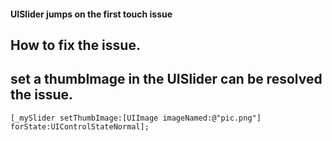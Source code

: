 #### UISlider jumps on the first touch issue
## How to fix the issue.
## set a thumbImage in the UISlider can be resolved the issue.
``
 [_mySlider setThumbImage:[UIImage imageNamed:@"pic.png"] forState:UIControlStateNormal];
``
